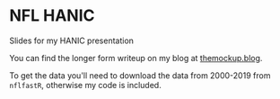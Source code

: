 # NFL HANIC 
Slides for my HANIC presentation

You can find the longer form writeup on my blog at [themockup.blog](https://themockup.blog/).

To get the data you'll need to download the data from 2000-2019 from `nflfastR`, otherwise my code is included.
